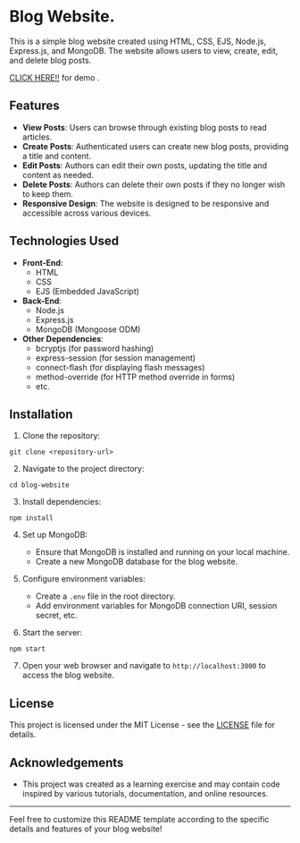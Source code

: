 
# Blog Website.

This is a simple blog website created using HTML, CSS, EJS, Node.js, Express.js, and MongoDB. The website allows users to view, create, edit, and delete blog posts.

 <a href="https://blog-website-kr55.onrender.com"   target="blank"> CLICK HERE!!</a> for demo .
 
## Features

- **View Posts**: Users can browse through existing blog posts to read articles.
- **Create Posts**: Authenticated users can create new blog posts, providing a title and content.
- **Edit Posts**: Authors can edit their own posts, updating the title and content as needed.
- **Delete Posts**: Authors can delete their own posts if they no longer wish to keep them.
- **Responsive Design**: The website is designed to be responsive and accessible across various devices.

## Technologies Used

- **Front-End**:
  - HTML
  - CSS
  - EJS (Embedded JavaScript)
- **Back-End**:
  - Node.js
  - Express.js
  - MongoDB (Mongoose ODM)
- **Other Dependencies**:
  - bcryptjs (for password hashing)
  - express-session (for session management)
  - connect-flash (for displaying flash messages)
  - method-override (for HTTP method override in forms)
  - etc.

## Installation

1. Clone the repository:

```
git clone <repository-url>
```

2. Navigate to the project directory:

```
cd blog-website
```

3. Install dependencies:

```
npm install
```

4. Set up MongoDB:
   - Ensure that MongoDB is installed and running on your local machine.
   - Create a new MongoDB database for the blog website.

5. Configure environment variables:
   - Create a `.env` file in the root directory.
   - Add environment variables for MongoDB connection URI, session secret, etc.

6. Start the server:

```
npm start
```

7. Open your web browser and navigate to `http://localhost:3000` to access the blog website.

## License

This project is licensed under the MIT License - see the [LICENSE](LICENSE) file for details.

## Acknowledgements

- This project was created as a learning exercise and may contain code inspired by various tutorials, documentation, and online resources.

---

Feel free to customize this README template according to the specific details and features of your blog website!
